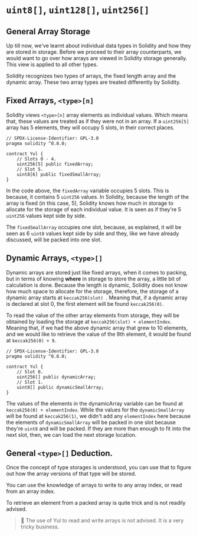 # `uint8[]`, `uint128[]`, `uint256[]`

## General Array Storage

Up till now, we've learnt about individual data types in Solidity and how they are stored in storage. Before we proceed to their array counterparts, we would want to go over how arrays are viewed in Solidity storage generally. This view is applied to all other types.

Solidity recognizes two types of arrays, the fixed length array and the dynamic array. These two array types are 
treated differently by Solidity.

## Fixed Arrays, `<type>[n]`

Solidity views `<type>[n]` array elements as individual values. Which means that, these values are treated as if they 
were
not in an array. If a `uint256[5]` array has 5 elements, they will occupy 5 slots, in their correct places.

```solidity
// SPDX-License-Identifier: GPL-3.0
pragma solidity ^0.8.0;

contract Yul {
    // Slots 0 - 4.
    uint256[5] public fixedArray;
    // Slot 5.
    uint8[6] public fixedSmallArray;
}
```
In the code above, the `fixedArray` variable occupies 5 slots. This is because, it contains 5 `uint256` values. In 
Solidity, because the length of the array is fixed (in this case, 5), Solidity knows how much in storage to allocate 
for the storage of each individual value. It is seen as if they're 5 `uint256` values kept side by side.

The `fixedSmallArray` occupies one slot, because, as explained, it will be seen as 6 `uint8` values kept side by 
side and they, like we have already discussed, will be packed into one slot.

## Dynamic Arrays, `<type>[]`

Dynamic arrays are stored just like fixed arrays, when it comes to packing, but in terms of knowing **where** in 
storage to store the array, a little bit of calculation is done. Because the length is dynamic, Solidity does not 
know how much space to allocate for the storage, therefore, the storage of a dynamic array starts at `keccak256(slot)
`. Meaning that, if a dynamic array is declared at slot 0, the first element will be found `keccak256(0)`.

To read the value of the other array elements from storage, they will be obtained by loading the storage at 
`keccak256(slot) + elementIndex`. Meaning that, if we had the above dynamic array that grew to 10 elements, and we 
would 
like to retrieve the value of the 9th element, it would be found at `keccak256(0) + 9`.

```solidity
// SPDX-License-Identifier: GPL-3.0
pragma solidity ^0.8.0;

contract Yul {
    // Slot 0.
    uint256[] public dynamicArray;
    // Slot 1.
    uint8[] public dynamicSmallArray;
}
```

The values of the elements in the dynamicArray variable can be found at `keccak256(0) + elementIndex`. While the 
values for the `dynamicSmallArray` will be found at `keccak256(1)`, we didn't add any `elementIndex` here because 
the elements of `dynamicSmallArray` will be packed in one slot because they're `uint8` and will be packed. If they are 
more than enough to fit into the next slot, then, we can load the next storage location.

## General `<type>[]` Deduction.

Once the concept of type storages is understood, you can use that to figure out how the array versions of that type 
will be stored.

You can use the knowledge of arrays to write to any array index, or read from an array index.

To retrieve an element from a packed array is quite trick and is not readily advised.

> 🚨 The use of Yul to read and write arrays is not advised. It is a very tricky business.